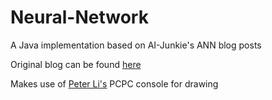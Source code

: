 # Neural-Network
A Java implementation based on AI-Junkie's ANN blog posts

Original blog can be found [here](http://www.ai-junkie.com/ann/evolved/nnt1.html)

Makes use of [Peter Li's](https://github.com/tyuo9980) PCPC console for drawing
